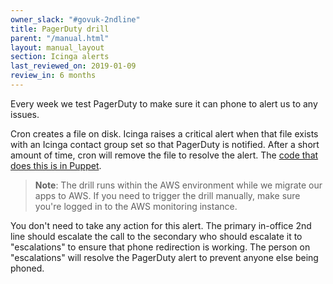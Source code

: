 ```yaml
---
owner_slack: "#govuk-2ndline"
title: PagerDuty drill
parent: "/manual.html"
layout: manual_layout
section: Icinga alerts
last_reviewed_on: 2019-01-09
review_in: 6 months
---
```


Every week we test PagerDuty to make sure it can phone to alert us to
any issues.

Cron creates a file on disk. Icinga raises a critical alert when that
file exists with an Icinga contact group set so that PagerDuty is
notified. After a short amount of time, cron will remove the file to
resolve the alert. The [code that does this is in
Puppet](https://github.com/alphagov/govuk-puppet/blob/master/modules/monitoring/manifests/pagerduty_drill.pp).

> **Note**: The drill runs within the AWS environment while we migrate
> our apps to AWS. If you need to trigger the drill manually, make sure
> you're logged in to the AWS monitoring instance.

You don't need to take any action for this alert. The primary in-office
2nd line should escalate the call to the secondary who should escalate
it to "escalations" to ensure that phone redirection is working. The
person on "escalations" will resolve the PagerDuty alert to prevent
anyone else being phoned.
